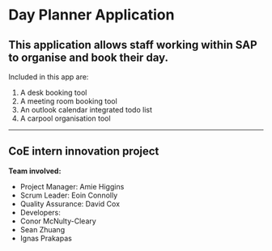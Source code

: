 # Day Planner Application 

## This application allows staff working within SAP to organise and book their day.

Included in this app are:
1. A desk booking tool
2. A meeting room booking tool
3. An outlook calendar integrated todo list
4. A carpool organisation tool
---
**CoE intern innovation project**
---
**Team involved:**
- Project Manager: Amie Higgins
- Scrum Leader: Eoin Connolly
- Quality Assurance: David Cox
- Developers:
- Conor McNulty-Cleary
- Sean Zhuang
- Ignas Prakapas